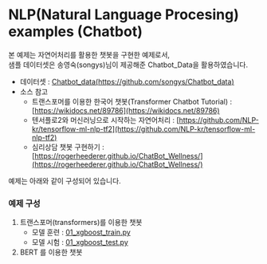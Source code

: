 # NLP(Natural Language Procesing) examples (Chatbot)

본 예제는 자연어처리를 활용한 챗봇을 구현한 예제로서,    
샘플 데이터셋은 송영숙(songys)님이 제공해준 Chatbot_Data을 활용하였습니다.   

- 데이터셋 : [Chatbot_data(https://github.com/songys/Chatbot_data)](https://github.com/songys/Chatbot_data)
- 소스 참고 
    - 트랜스포머를 이용한 한국어 챗봇(Transformer Chatbot Tutorial) : [https://wikidocs.net/89786](https://wikidocs.net/89786) <br>
    - 텐서플로2와 머신러닝으로 시작하는 자연어처리 : [https://github.com/NLP-kr/tensorflow-ml-nlp-tf2](https://github.com/NLP-kr/tensorflow-ml-nlp-tf2) <br>
    - 심리상담 챗봇 구현하기 : [https://rogerheederer.github.io/ChatBot_Wellness/](https://rogerheederer.github.io/ChatBot_Wellness/) <br>

예제는 아래와 같이 구성되어 있습니다.

### 예제 구성
1. 트랜스포머(transformers)를 이용한 챗봇 
    - 모델 훈련 : [01_xgboost_train.py](https://github.com/rightlit/nlp/blob/main/examples/01_xgboost_train.py)
    - 모델 시험 : [01_xgboost_test.py](https://github.com/rightlit/nlp/blob/main/examples/01_xgboost_test.py)
2. BERT 를 이용한 챗봇

